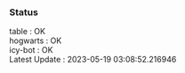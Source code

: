 ### Status


table : OK  
hogwarts : OK  
icy-bot : OK  
Latest Update : 2023-05-19 03:08:52.216946
